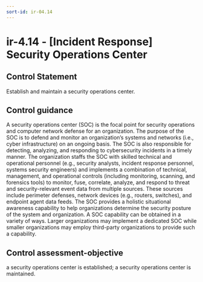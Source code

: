 ```yaml
---
sort-id: ir-04.14
---
```


# ir-4.14 - \[Incident Response\] Security Operations Center

## Control Statement

Establish and maintain a security operations center.

## Control guidance

A security operations center (SOC) is the focal point for security operations and computer network defense for an organization. The purpose of the SOC is to defend and monitor an organization’s systems and networks (i.e., cyber infrastructure) on an ongoing basis. The SOC is also responsible for detecting, analyzing, and responding to cybersecurity incidents in a timely manner. The organization staffs the SOC with skilled technical and operational personnel (e.g., security analysts, incident response personnel, systems security engineers) and implements a combination of technical, management, and operational controls (including monitoring, scanning, and forensics tools) to monitor, fuse, correlate, analyze, and respond to threat and security-relevant event data from multiple sources. These sources include perimeter defenses, network devices (e.g., routers, switches), and endpoint agent data feeds. The SOC provides a holistic situational awareness capability to help organizations determine the security posture of the system and organization. A SOC capability can be obtained in a variety of ways. Larger organizations may implement a dedicated SOC while smaller organizations may employ third-party organizations to provide such a capability.

## Control assessment-objective

a security operations center is established;
a security operations center is maintained.
